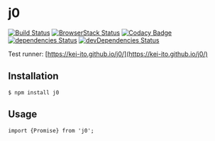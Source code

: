 
# j0

[![Build Status](https://travis-ci.org/kei-ito/j0.svg?branch=master)](https://travis-ci.org/kei-ito/j0)
[![BrowserStack Status](https://www.browserstack.com/automate/badge.svg?badge_key=WXVkdTAxU3IwY1BMZ0lYUk41YUhUTWo1eVdhbEVpU1ZGL0hXamxQcGFCST0tLTdZYnJ1bXNGdzQwenB5Mmd4YmdPUmc9PQ==--331d73645cf14b4620e2ca43c2527f36795e2acb)](https://www.browserstack.com/automate/public-build/WXVkdTAxU3IwY1BMZ0lYUk41YUhUTWo1eVdhbEVpU1ZGL0hXamxQcGFCST0tLTdZYnJ1bXNGdzQwenB5Mmd4YmdPUmc9PQ==--331d73645cf14b4620e2ca43c2527f36795e2acb)
[![Codacy Badge](https://api.codacy.com/project/badge/Grade/5bc818ceadee49479f23f25f9d5aeff5)](https://www.codacy.com/app/kei.itof/j0?utm_source=github.com&amp;utm_medium=referral&amp;utm_content=kei-ito/j0&amp;utm_campaign=Badge_Grade)
[![dependencies Status](https://david-dm.org/kei-ito/j0/status.svg)](https://david-dm.org/kei-ito/j0)
[![devDependencies Status](https://david-dm.org/kei-ito/j0/dev-status.svg)](https://david-dm.org/kei-ito/j0?type=dev)

Test runner: [https://kei-ito.github.io/j0/](https://kei-ito.github.io/j0/)

## Installation

```
$ npm install j0
```

## Usage

```
import {Promise} from 'j0';
```

